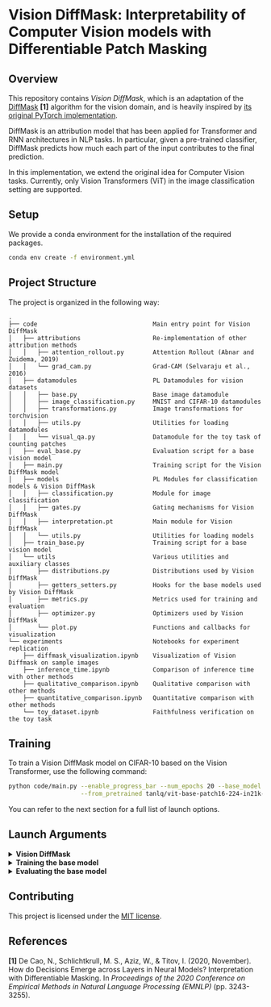 # Vision DiffMask: Interpretability of Computer Vision models with Differentiable Patch Masking

## Overview
This repository contains *Vision DiffMask*, which is an adaptation of the
[DiffMask](https://arxiv.org/pdf/2004.14992.pdf) **[1]** algorithm for the
vision domain, and is heavily inspired by [its original PyTorch
implementation](https://github.com/nicola-decao/diffmask).

DiffMask is an attribution model that has been applied for Transformer and
RNN architectures in NLP tasks.  In particular, given a pre-trained classifier,
DiffMask predicts how much each part of the input contributes to the final prediction.

In this implementation, we extend the original idea for Computer Vision tasks.
Currently, only Vision Transformers (ViT) in the image classification setting are supported.

## Setup
We provide a conda environment for the installation of the required packages.
```bash
conda env create -f environment.yml
```

## Project Structure
The project is organized in the following way:
```
.
├── code                                Main entry point for Vision DiffMask
│   ├── attributions                    Re-implementation of other attribution methods
│   │   ├── attention_rollout.py        Attention Rollout (Abnar and Zuidema, 2019)
│   │   └── grad_cam.py                 Grad-CAM (Selvaraju et al., 2016)
│   ├── datamodules                     PL Datamodules for vision datasets
│   │   ├── base.py                     Base image datamodule
│   │   ├── image_classification.py     MNIST and CIFAR-10 datamodules
│   │   ├── transformations.py          Image transformations for torchvision
│   │   ├── utils.py                    Utilities for loading datamodules
│   │   └── visual_qa.py                Datamodule for the toy task of counting patches
│   ├── eval_base.py                    Evaluation script for a base vision model
│   ├── main.py                         Training script for the Vision DiffMask model
│   ├── models                          PL Modules for classification models & Vision DiffMask
│   │   ├── classification.py           Module for image classification
│   │   ├── gates.py                    Gating mechanisms for Vision DiffMask
│   │   ├── interpretation.pt           Main module for Vision DiffMask
│   │   └── utils.py                    Utilities for loading models
│   ├── train_base.py                   Training script for a base vision model
│   └── utils                           Various utilities and auxiliary classes
│       ├── distributions.py            Distributions used by Vision DiffMask
│       ├── getters_setters.py          Hooks for the base models used by Vision DiffMask
│       ├── metrics.py                  Metrics used for training and evaluation
│       ├── optimizer.py                Optimizers used by Vision DiffMask
│       └── plot.py                     Functions and callbacks for visualization
└── experiments                         Notebooks for experiment replication
    ├── diffmask_visualization.ipynb    Visualization of Vision Diffmask on sample images
    ├── inference_time.ipynb            Comparison of inference time with other methods
    ├── qualitative_comparison.ipynb    Qualitative comparison with other methods
    ├── quantitative_comparison.ipynb   Quantitative comparison with other methods
    └── toy_dataset.ipynb               Faithfulness verification on the toy task
```

## Training
To train a Vision DiffMask model on CIFAR-10 based on the Vision Transformer, use the following command:
```bash
python code/main.py --enable_progress_bar --num_epochs 20 --base_model ViT --dataset CIFAR10 \
                    --from_pretrained tanlq/vit-base-patch16-224-in21k-finetuned-cifar10
```
You can refer to the next section for a full list of launch options.

## Launch Arguments
<details>
<summary><b>Vision DiffMask</b></summary>

When training Vision DiffMask, the following launch options can be used:
```
Arguments:
  --enable_progress_bar
                        Whether to enable the progress bar (NOT recommended when logging to file).
  --num_epochs NUM_EPOCHS
                        Number of epochs to train.
  --seed SEED           Random seed for reproducibility.
  --sample_images SAMPLE_IMAGES
                        Number of images to sample for the mask callback.
  --log_every_n_steps LOG_EVERY_N_STEPS
                        Number of steps between logging media & checkpoints.
  --base_model {ViT}    Base model architecture to train.
  --from_pretrained FROM_PRETRAINED
                        The name of the pretrained HF model to load.
  --dataset {MNIST,CIFAR10,CIFAR10_QA,toy}
                        The dataset to use.

Vision DiffMask:
  --alpha ALPHA         Initial value for the Lagrangian
  --lr LR               Learning rate for DiffMask.
  --eps EPS             KL divergence tolerance.
  --no_placeholder      Whether to not use placeholder
  --lr_placeholder LR_PLACEHOLDER
                        Learning for mask vectors.
  --lr_alpha LR_ALPHA   Learning rate for lagrangian optimizer.
  --mul_activation MUL_ACTIVATION
                        Value to multiply gate activations.
  --add_activation ADD_ACTIVATION
                        Value to add to gate activations.
  --weighted_layer_distribution
                        Whether to use a weighted distribution when picking a layer in DiffMask forward.

Data Modules:
  --data_dir DATA_DIR   The directory where the data is stored.
  --batch_size BATCH_SIZE
                        The batch size to use.
  --add_noise           Use gaussian noise augmentation.
  --add_rotation        Use rotation augmentation.
  --add_blur            Use blur augmentation.
  --num_workers NUM_WORKERS
                        Number of workers to use for data loading.

Visual QA:
  --class_idx CLASS_IDX
                        The class (index) to count.
  --grid_size GRID_SIZE
                        The number of images per row in the grid.
```
</details>

<details>
<summary><b>Training the base model</b></summary>

When training the base model (usually not needed as we support pretrained models from HuggingFace),
the following launch options can be used:
```
Arguments:
  --checkpoint CHECKPOINT
                        Checkpoint to resume the training from.
  --enable_progress_bar
                        Whether to show progress bar during training. NOT recommended when logging to files.
  --num_epochs NUM_EPOCHS
                        Number of epochs to train.
  --seed SEED           Random seed for reproducibility.
  --base_model {ViT,ConvNeXt}
                        Base model architecture to train.
  --from_pretrained FROM_PRETRAINED
                        The name of the pretrained HF model to fine-tune from.
  --dataset {MNIST,CIFAR10,CIFAR10_QA,toy}
                        The dataset to use.

Classification Model:
  --optimizer {AdamW,RAdam}
                        The optimizer to use to train the model.
  --weight_decay WEIGHT_DECAY
                        The optimizer's weight decay.
  --lr LR               The initial learning rate for the model.

Data Modules:
  --data_dir DATA_DIR   The directory where the data is stored.
  --batch_size BATCH_SIZE
                        The batch size to use.
  --add_noise           Use gaussian noise augmentation.
  --add_rotation        Use rotation augmentation.
  --add_blur            Use blur augmentation.
  --num_workers NUM_WORKERS
                        Number of workers to use for data loading.

Visual QA:
  --class_idx CLASS_IDX
                        The class (index) to count.
  --grid_size GRID_SIZE
                        The number of images per row in the grid.
```
</details>

<details>
<summary><b>Evaluating the base model</b></summary>

When evaluating the base model, the following launch options can be used:
```
Arguments:
  --checkpoint CHECKPOINT
                        Checkpoint to resume the training from.
  --enable_progress_bar
                        Whether to show progress bar during training. NOT recommended when logging to files.
  --seed SEED           Random seed for reproducibility.
  --base_model {ViT,ConvNeXt}
                        Base model architecture to train.
  --from_pretrained FROM_PRETRAINED
                        The name of the pretrained HF model to fine-tune from.
  --dataset {MNIST,CIFAR10,CIFAR10_QA,toy}
                        The dataset to use.

Data Modules:
  --data_dir DATA_DIR   The directory where the data is stored.
  --batch_size BATCH_SIZE
                        The batch size to use.
  --add_noise           Use gaussian noise augmentation.
  --add_rotation        Use rotation augmentation.
  --add_blur            Use blur augmentation.
  --num_workers NUM_WORKERS
                        Number of workers to use for data loading.

Visual QA:
  --class_idx CLASS_IDX
                        The class (index) to count.
  --grid_size GRID_SIZE
                        The number of images per row in the grid.
```
</details>

## Contributing
This project is licensed under the [MIT license](LICENSE).

## References
**[1]** De Cao, N., Schlichtkrull, M. S., Aziz, W., & Titov, I. (2020, November). How do Decisions Emerge across Layers in Neural Models? Interpretation with Differentiable Masking. In _Proceedings of the 2020 Conference on Empirical Methods in Natural Language Processing (EMNLP)_ (pp. 3243-3255).
